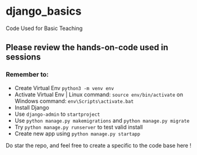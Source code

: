 # django_basics
Code Used for Basic Teaching

## Please review the hands-on-code used in sessions 

### Remember to: 

- Create Virtual Env `python3 -m venv env`
- Activate Virtual Env | Linux command: `source env/bin/activate` on Windows command: `env\Scripts\activate.bat`
- Install Django
- Use `django-admin` to `startproject`
- Use `python manage.py makemigrations` and `python manage.py migrate`
- Try `python manage.py runserver` to test valid install
- Create new app using `python manage.py startapp`

Do star the repo, and feel free to create a specific to the code base here ! 
